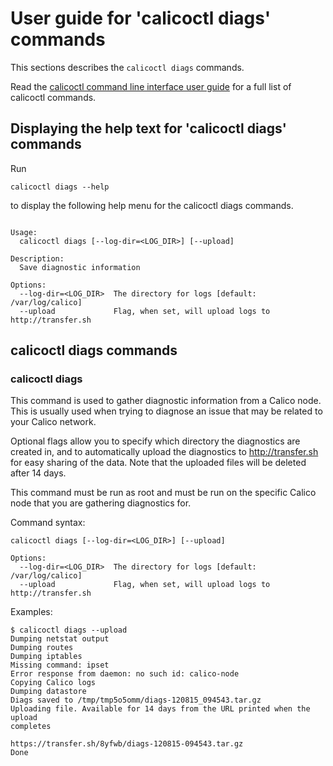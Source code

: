 
# User guide for 'calicoctl diags' commands

This sections describes the `calicoctl diags` commands.

Read the [calicoctl command line interface user guide](../calicoctl.md) for a full list of calicoctl commands.

## Displaying the help text for 'calicoctl diags' commands

Run

    calicoctl diags --help

to display the following help menu for the calicoctl diags commands.

```

Usage:
  calicoctl diags [--log-dir=<LOG_DIR>] [--upload]

Description:
  Save diagnostic information

Options:
  --log-dir=<LOG_DIR>  The directory for logs [default: /var/log/calico]
  --upload             Flag, when set, will upload logs to http://transfer.sh

```

## calicoctl diags commands


### calicoctl diags 

This command is used to gather diagnostic information from a Calico node.
This is usually used when trying to diagnose an issue that may be related to
your Calico network.

Optional flags allow you to specify which directory the diagnostics are
created in, and to automatically upload the diagnostics to http://transfer.sh
for easy sharing of the data.  Note that the uploaded files will be deleted
after 14 days.

This command must be run as root and must be run on the specific Calico node 
that you are gathering diagnostics for.

Command syntax:

```
calicoctl diags [--log-dir=<LOG_DIR>] [--upload]

Options:
  --log-dir=<LOG_DIR>  The directory for logs [default: /var/log/calico]
  --upload             Flag, when set, will upload logs to http://transfer.sh
```

Examples:

```
$ calicoctl diags --upload
Dumping netstat output
Dumping routes
Dumping iptables
Missing command: ipset
Error response from daemon: no such id: calico-node
Copying Calico logs
Dumping datastore
Diags saved to /tmp/tmp5o5omm/diags-120815_094543.tar.gz
Uploading file. Available for 14 days from the URL printed when the upload
completes

https://transfer.sh/8yfwb/diags-120815-094543.tar.gz
Done

```
